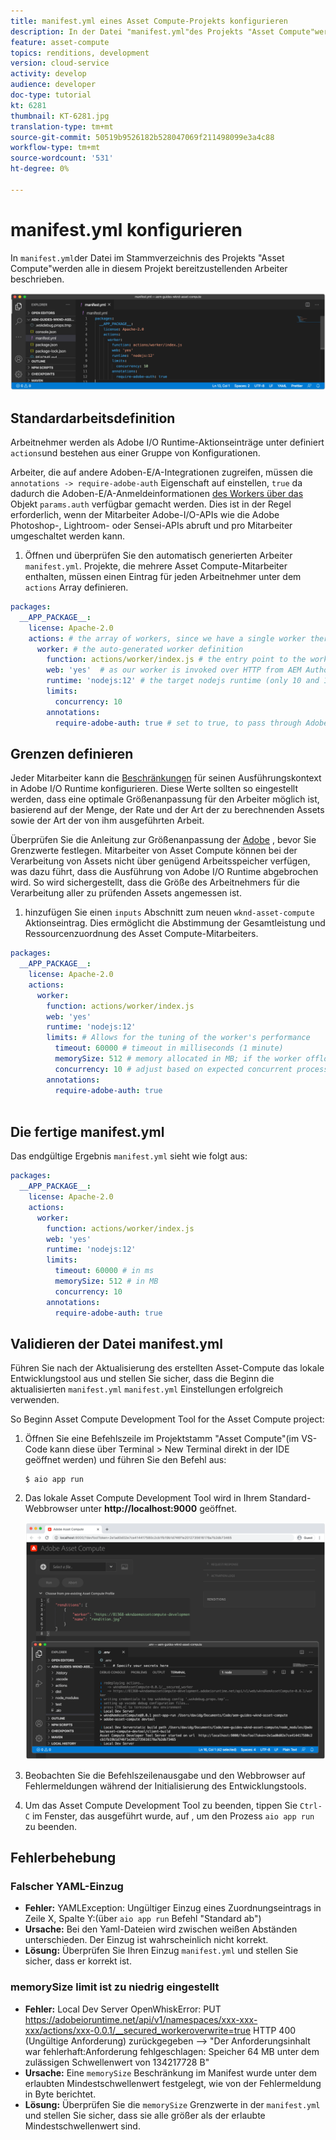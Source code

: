 ```yaml
---
title: manifest.yml eines Asset Compute-Projekts konfigurieren
description: In der Datei "manifest.yml"des Projekts "Asset Compute"werden alle bereitzustellenden Arbeiter in dieser Anwendung beschrieben.
feature: asset-compute
topics: renditions, development
version: cloud-service
activity: develop
audience: developer
doc-type: tutorial
kt: 6281
thumbnail: KT-6281.jpg
translation-type: tm+mt
source-git-commit: 50519b9526182b528047069f211498099e3a4c88
workflow-type: tm+mt
source-wordcount: '531'
ht-degree: 0%

---
```



# manifest.yml konfigurieren

In `manifest.yml`der Datei im Stammverzeichnis des Projekts &quot;Asset Compute&quot;werden alle in diesem Projekt bereitzustellenden Arbeiter beschrieben.

![manifest.yml](./assets/manifest/manifest.png)

## Standardarbeitsdefinition

Arbeitnehmer werden als Adobe I/O Runtime-Aktionseinträge unter definiert `actions`und bestehen aus einer Gruppe von Konfigurationen.

Arbeiter, die auf andere Adoben-E/A-Integrationen zugreifen, müssen die `annotations -> require-adobe-auth` Eigenschaft auf einstellen, `true` da dadurch die Adoben-E/A-Anmeldeinformationen [des Workers über das](https://docs.adobe.com/content/help/en/asset-compute/using/extend/develop-custom-application.html#access-adobe-apis) Objekt `params.auth` verfügbar gemacht werden. Dies ist in der Regel erforderlich, wenn der Mitarbeiter Adobe-I/O-APIs wie die Adobe Photoshop-, Lightroom- oder Sensei-APIs abruft und pro Mitarbeiter umgeschaltet werden kann.

1. Öffnen und überprüfen Sie den automatisch generierten Arbeiter `manifest.yml`. Projekte, die mehrere Asset Compute-Mitarbeiter enthalten, müssen einen Eintrag für jeden Arbeitnehmer unter dem `actions` Array definieren.

```yml
packages:
  __APP_PACKAGE__:
    license: Apache-2.0
    actions: # the array of workers, since we have a single worker there is only one entry beneath actions
      worker: # the auto-generated worker definition
        function: actions/worker/index.js # the entry point to the worker 
        web: 'yes'  # as our worker is invoked over HTTP from AEM Author service
        runtime: 'nodejs:12' # the target nodejs runtime (only 10 and 12 are supported)
        limits:
          concurrency: 10
        annotations:
          require-adobe-auth: true # set to true, to pass through Adobe I/O access token/client id via params.auth in the worker, typically required when the worker calls out to Adobe I/O APIs such as the Adobe Photoshop, Lightroom or Sensei APIs.
```

## Grenzen definieren

Jeder Mitarbeiter kann die [Beschränkungen](https://www.adobe.io/apis/experienceplatform/runtime/docs.html#!adobedocs/adobeio-runtime/master/guides/system_settings.md) für seinen Ausführungskontext in Adobe I/O Runtime konfigurieren. Diese Werte sollten so eingestellt werden, dass eine optimale Größenanpassung für den Arbeiter möglich ist, basierend auf der Menge, der Rate und der Art der zu berechnenden Assets sowie der Art der von ihm ausgeführten Arbeit.

Überprüfen Sie die Anleitung zur Größenanpassung der [Adobe](https://docs.adobe.com/content/help/en/asset-compute/using/extend/develop-custom-application.html#sizing-workers) , bevor Sie Grenzwerte festlegen. Mitarbeiter von Asset Compute können bei der Verarbeitung von Assets nicht über genügend Arbeitsspeicher verfügen, was dazu führt, dass die Ausführung von Adobe I/O Runtime abgebrochen wird. So wird sichergestellt, dass die Größe des Arbeitnehmers für die Verarbeitung aller zu prüfenden Assets angemessen ist.

1. hinzufügen Sie einen `inputs` Abschnitt zum neuen `wknd-asset-compute` Aktionseintrag. Dies ermöglicht die Abstimmung der Gesamtleistung und Ressourcenzuordnung des Asset Compute-Mitarbeiters.

```yml
packages:
  __APP_PACKAGE__:
    license: Apache-2.0
    actions: 
      worker:
        function: actions/worker/index.js 
        web: 'yes' 
        runtime: 'nodejs:12'
        limits: # Allows for the tuning of the worker's performance
          timeout: 60000 # timeout in milliseconds (1 minute)
          memorySize: 512 # memory allocated in MB; if the worker offloads heavy computational work to other Web services this number can be reduced
          concurrency: 10 # adjust based on expected concurrent processing and timeout 
        annotations:
          require-adobe-auth: true
           
```

## Die fertige manifest.yml

Das endgültige Ergebnis `manifest.yml` sieht wie folgt aus:

```yml
packages:
  __APP_PACKAGE__:
    license: Apache-2.0
    actions: 
      worker:
        function: actions/worker/index.js 
        web: 'yes' 
        runtime: 'nodejs:12'
        limits:
          timeout: 60000 # in ms
          memorySize: 512 # in MB
          concurrency: 10 
        annotations:
          require-adobe-auth: true
```

## Validieren der Datei manifest.yml

Führen Sie nach der Aktualisierung des erstellten Asset-Compute das lokale Entwicklungstool aus und stellen Sie sicher, dass die Beginn die aktualisierten `manifest.yml` `manifest.yml` Einstellungen erfolgreich verwenden.

So Beginn Asset Compute Development Tool for the Asset Compute project:

1. Öffnen Sie eine Befehlszeile im Projektstamm &quot;Asset Compute&quot;(im VS-Code kann diese über Terminal > New Terminal direkt in der IDE geöffnet werden) und führen Sie den Befehl aus:

   ```
   $ aio app run
   ```

1. Das lokale Asset Compute Development Tool wird in Ihrem Standard-Webbrowser unter __http://localhost:9000__ geöffnet.

   ![App-Ausführung](assets/environment-variables/aio-app-run.png)

1. Beobachten Sie die Befehlszeilenausgabe und den Webbrowser auf Fehlermeldungen während der Initialisierung des Entwicklungstools.
1. Um das Asset Compute Development Tool zu beenden, tippen Sie `Ctrl-C` im Fenster, das ausgeführt wurde, auf , um den Prozess `aio app run` zu beenden.

## Fehlerbehebung

### Falscher YAML-Einzug

+ __Fehler:__ YAMLException: Ungültiger Einzug eines Zuordnungseintrags in Zeile X, Spalte Y:(über `aio app run` Befehl &quot;Standard ab&quot;)
+ __Ursache:__ Bei den Yaml-Dateien wird zwischen weißen Abständen unterschieden. Der Einzug ist wahrscheinlich nicht korrekt.
+ __Lösung:__ Überprüfen Sie Ihren Einzug `manifest.yml` und stellen Sie sicher, dass er korrekt ist.

### memorySize limit ist zu niedrig eingestellt

+ __Fehler:__  Local Dev Server OpenWhiskError: PUT https://adobeioruntime.net/api/v1/namespaces/xxx-xxx-xxx/actions/xxx-0.0.1/__secured_workeroverwrite=true HTTP 400 (Ungültige Anforderung) zurückgegeben —> &quot;Der Anforderungsinhalt war fehlerhaft:Anforderung fehlgeschlagen: Speicher 64 MB unter dem zulässigen Schwellenwert von 134217728 B&quot;
+ __Ursache:__ Eine `memorySize` Beschränkung im Manifest wurde unter dem erlaubten Mindestschwellenwert festgelegt, wie von der Fehlermeldung in Byte berichtet.
+ __Lösung:__  Überprüfen Sie die `memorySize` Grenzwerte in der `manifest.yml` und stellen Sie sicher, dass sie alle größer als der erlaubte Mindestschwellenwert sind.